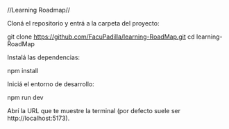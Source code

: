 //Learning Roadmap//

Cloná el repositorio y entrá a la carpeta del proyecto:

git clone https://github.com/FacuPadilla/learning-RoadMap.git
cd learning-RoadMap

Instalá las dependencias:

npm install

Iniciá el entorno de desarrollo:

npm run dev

Abrí la URL que te muestre la terminal (por defecto suele ser http://localhost:5173).
